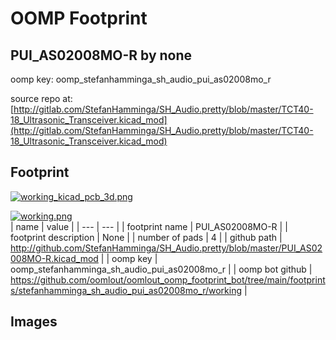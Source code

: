 # OOMP Footprint  
## PUI_AS02008MO-R  by none  
  
oomp key: oomp_stefanhamminga_sh_audio_pui_as02008mo_r  
  
source repo at: [http://gitlab.com/StefanHamminga/SH_Audio.pretty/blob/master/TCT40-18_Ultrasonic_Transceiver.kicad_mod](http://gitlab.com/StefanHamminga/SH_Audio.pretty/blob/master/TCT40-18_Ultrasonic_Transceiver.kicad_mod)  
## Footprint  
  
[![working_kicad_pcb_3d.png](working_kicad_pcb_3d_600.png)](working_kicad_pcb_3d.png)  
  
[![working.png](working_600.png)](working.png)  
| name | value | 
| --- | --- | 
| footprint name | PUI_AS02008MO-R | 
| footprint description | None | 
| number of pads | 4 | 
| github path | http://github.com/StefanHamminga/SH_Audio.pretty/blob/master/PUI_AS02008MO-R.kicad_mod | 
| oomp key | oomp_stefanhamminga_sh_audio_pui_as02008mo_r | 
| oomp bot github | https://github.com/oomlout/oomlout_oomp_footprint_bot/tree/main/footprints/stefanhamminga_sh_audio_pui_as02008mo_r/working | 
## Images  
